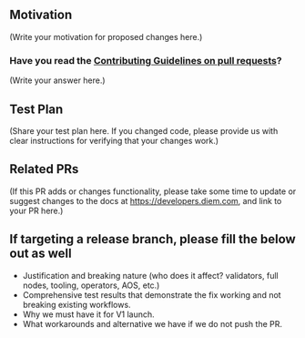 <!--
Thank you for sending a PR. We appreciate you spending time to help improve the Diem project.

The project is undergoing daily changes. Pull Requests will be reviewed and responded to as time permits.
-->

## Motivation

(Write your motivation for proposed changes here.)

### Have you read the [Contributing Guidelines on pull requests](https://github.com/diem/diem/blob/latest/CONTRIBUTING.md#pull-requests)?

(Write your answer here.)

## Test Plan

(Share your test plan here. If you changed code, please provide us with clear instructions for verifying that your changes work.)

## Related PRs

(If this PR adds or changes functionality, please take some time to update or suggest changes to the docs at https://developers.diem.com, and link to your PR here.)

## If targeting a release branch, please fill the below out as well

 * Justification and breaking nature (who does it affect? validators, full nodes, tooling, operators, AOS, etc.)
 * Comprehensive test results that demonstrate the fix working and not breaking existing workflows.
 * Why we must have it for V1 launch.
 * What workarounds and alternative we have if we do not push the PR.
